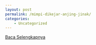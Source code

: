 ```yaml
---
layout: post
permalink: /mimpi-dikejar-anjing-jinak/
categories:
    - Uncategorized
---
```


[Baca Selengkapnya](/01)